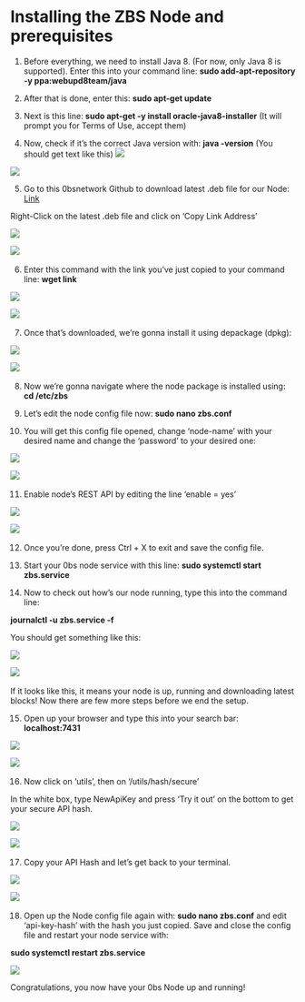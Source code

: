 # Installing the ZBS Node and prerequisites

1. Before everything, we need to install Java 8. \(For now, only Java 8 is supported\). Enter this into your command line: **sudo add-apt-repository -y ppa:webupd8team/java** 

2. After that is done, enter this: **sudo apt-get update** 

3. Next is this line: **sudo apt-get -y install oracle-java8-installer** \(It will prompt you for Terms of Use, accept them\) 

4. Now, check if it’s the correct Java version with: **java -version** \(You should get text like this\) ![](blob:https://teams.microsoft.com/2cfd2a24-222e-4ec8-b88e-dccf30aeb345)   


![](../../.gitbook/assets/java-version.png)

5. Go to this 0bsnetwork Github to download latest .deb file for our Node: [Link](https://github.com/0bsnetwork/Zbs/releases) 

Right-Click on the latest .deb file and click on ‘Copy Link Address’  

![](../../.gitbook/assets/node-install-1.png)

 ![](blob:https://teams.microsoft.com/a2325651-2f2b-4eff-bbc3-90d9f053c4c6)![](data:image/gif;base64,R0lGODlhAQABAPABAP///wAAACH5BAEKAAAALAAAAAABAAEAAAICRAEAOw==)​  


6. Enter this command with the link you’ve just copied to your command line: **wget link**  

![](../../.gitbook/assets/wget.png)

  
![](blob:https://teams.microsoft.com/b23c518b-3cc6-457c-b157-9b5cda19f733)![](data:image/gif;base64,R0lGODlhAQABAPABAP///wAAACH5BAEKAAAALAAAAAABAAEAAAICRAEAOw==)​  


7. Once that’s downloaded, we’re gonna install it using depackage \(dpkg\):  

![](../../.gitbook/assets/dpkg.png)

  
![](blob:https://teams.microsoft.com/18fa0062-f9b9-49f5-b19b-e9941764e9dd)![](data:image/gif;base64,R0lGODlhAQABAPABAP///wAAACH5BAEKAAAALAAAAAABAAEAAAICRAEAOw==)​  


8. Now we’re gonna navigate where the node package is installed using: **cd /etc/zbs** 

9. Let’s edit the node config file now: **sudo nano zbs.conf** 

10. You will get this config file opened, change ‘node-name’ with your desired name and change the ‘password’ to your desired one:  

![](../../.gitbook/assets/node-install-2.png)

 ![](blob:https://teams.microsoft.com/61788ad0-2e3f-4080-b2a7-2a003c6aebce)![](data:image/gif;base64,R0lGODlhAQABAPABAP///wAAACH5BAEKAAAALAAAAAABAAEAAAICRAEAOw==)​  


11. Enable node’s REST API by editing the line ‘enable = yes’  

![](../../.gitbook/assets/node-install-3.png)

 ![](blob:https://teams.microsoft.com/98a98da8-b4c3-4485-a1c4-4684fb770c31)![](data:image/gif;base64,R0lGODlhAQABAPABAP///wAAACH5BAEKAAAALAAAAAABAAEAAAICRAEAOw==)​  


12. Once you’re done, press Ctrl + X to exit and save the config file. 

13. Start your 0bs node service with this line: **sudo systemctl start zbs.service** 

14. Now to check out how’s our node running, type this into the command line:  

**journalctl -u zbs.service -f** 

You should get something like this:  

![](../../.gitbook/assets/node-install-4.png)

 ![](blob:https://teams.microsoft.com/783538af-646b-43fc-9147-5a8bdaee8559)![](data:image/gif;base64,R0lGODlhAQABAPABAP///wAAACH5BAEKAAAALAAAAAABAAEAAAICRAEAOw==)​  


If it looks like this, it means your node is up, running and downloading latest blocks! Now there are few more steps before we end the setup. 

15. Open up your browser and type this into your search bar: **localhost:7431**  

![](../../.gitbook/assets/swagger-1.png)

 ![](blob:https://teams.microsoft.com/dc1184fa-f5bf-48af-a361-4d0b890c83e4)![](data:image/gif;base64,R0lGODlhAQABAPABAP///wAAACH5BAEKAAAALAAAAAABAAEAAAICRAEAOw==)​  


16. Now click on ‘utils’, then on ‘/utils/hash/secure’ 

In the white box, type NewApiKey and press ‘Try it out’ on the bottom to get your secure API hash.  

![](../../.gitbook/assets/swagger-2.png)

 ![](blob:https://teams.microsoft.com/293265c3-1435-4aa7-86d6-d2ddf1ba84ea)![](data:image/gif;base64,R0lGODlhAQABAPABAP///wAAACH5BAEKAAAALAAAAAABAAEAAAICRAEAOw==)​  


17. Copy your API Hash and let’s get back to your terminal.  

![](../../.gitbook/assets/swagger-3.png)

 ![](blob:https://teams.microsoft.com/b81372ee-2239-47f6-86b3-32ba3822c804)![](data:image/gif;base64,R0lGODlhAQABAPABAP///wAAACH5BAEKAAAALAAAAAABAAEAAAICRAEAOw==)​  


18. Open up the Node config file again with: **sudo nano zbs.conf** and edit ‘api-key-hash’ with the hash you just copied. Save and close the config file and restart your node service with:  

**sudo systemctl restart zbs.service**  

![](../../.gitbook/assets/node-install-5.png)

Congratulations, you now have your 0bs Node up and running!  

